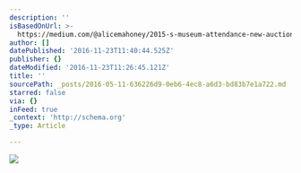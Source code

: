 ```yaml
---
description: ''
isBasedOnUrl: >-
  https://medium.com/@alicemahoney/2015-s-museum-attendance-new-auction-records-in-china-61cb9c1220cb#.3jes8jc57
author: []
datePublished: '2016-11-23T11:40:44.525Z'
publisher: {}
dateModified: '2016-11-23T11:26:45.121Z'
title: ''
sourcePath: _posts/2016-05-11-636226d9-0eb6-4ec8-a6d3-bd83b7e1a722.md
starred: false
via: {}
inFeed: true
_context: 'http://schema.org'
_type: Article

---
```

![](https://d262ilb51hltx0.cloudfront.net/max/800/1*F8Gv0ki9hFzohMUNAuzjqg.jpeg)